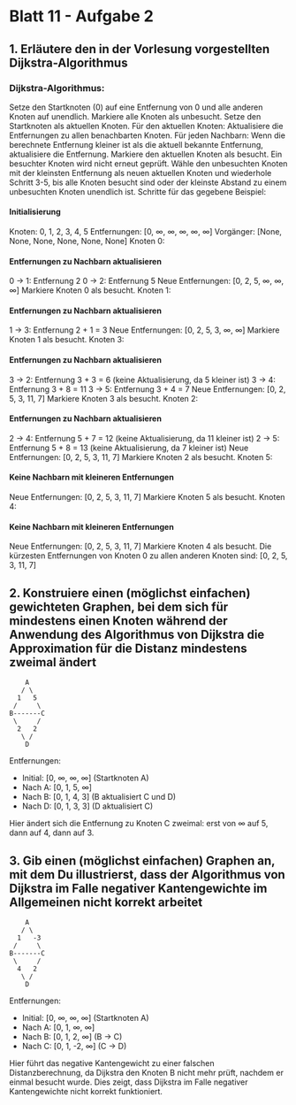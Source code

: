 # Blatt 11 - Aufgabe 2

## 1. Erläutere den in der Vorlesung vorgestellten Dijkstra-Algorithmus

### Dijkstra-Algorithmus:

Setze den Startknoten (0) auf eine Entfernung von 0 und alle anderen Knoten auf unendlich.
Markiere alle Knoten als unbesucht. Setze den Startknoten als aktuellen Knoten.
Für den aktuellen Knoten:
Aktualisiere die Entfernungen zu allen benachbarten Knoten.
Für jeden Nachbarn: Wenn die berechnete Entfernung kleiner ist als die aktuell bekannte Entfernung, aktualisiere die Entfernung.
Markiere den aktuellen Knoten als besucht. Ein besuchter Knoten wird nicht erneut geprüft.
Wähle den unbesuchten Knoten mit der kleinsten Entfernung als neuen aktuellen Knoten und wiederhole Schritt 3-5, bis alle Knoten besucht sind oder der kleinste Abstand zu einem unbesuchten Knoten unendlich ist.
Schritte für das gegebene Beispiel:

#### Initialisierung

Knoten: 0, 1, 2, 3, 4, 5
Entfernungen: [0, ∞, ∞, ∞, ∞, ∞]
Vorgänger: [None, None, None, None, None, None]
Knoten 0:

#### Entfernungen zu Nachbarn aktualisieren

0 -> 1: Entfernung 2
0 -> 2: Entfernung 5
Neue Entfernungen: [0, 2, 5, ∞, ∞, ∞]
Markiere Knoten 0 als besucht.
Knoten 1:

#### Entfernungen zu Nachbarn aktualisieren

1 -> 3: Entfernung 2 + 1 = 3
Neue Entfernungen: [0, 2, 5, 3, ∞, ∞]
Markiere Knoten 1 als besucht.
Knoten 3:

#### Entfernungen zu Nachbarn aktualisieren

3 -> 2: Entfernung 3 + 3 = 6 (keine Aktualisierung, da 5 kleiner ist)
3 -> 4: Entfernung 3 + 8 = 11
3 -> 5: Entfernung 3 + 4 = 7
Neue Entfernungen: [0, 2, 5, 3, 11, 7]
Markiere Knoten 3 als besucht.
Knoten 2:

#### Entfernungen zu Nachbarn aktualisieren

2 -> 4: Entfernung 5 + 7 = 12 (keine Aktualisierung, da 11 kleiner ist)
2 -> 5: Entfernung 5 + 8 = 13 (keine Aktualisierung, da 7 kleiner ist)
Neue Entfernungen: [0, 2, 5, 3, 11, 7]
Markiere Knoten 2 als besucht.
Knoten 5:

#### Keine Nachbarn mit kleineren Entfernungen

Neue Entfernungen: [0, 2, 5, 3, 11, 7]
Markiere Knoten 5 als besucht.
Knoten 4:

#### Keine Nachbarn mit kleineren Entfernungen

Neue Entfernungen: [0, 2, 5, 3, 11, 7]
Markiere Knoten 4 als besucht.
Die kürzesten Entfernungen von Knoten 0 zu allen anderen Knoten sind: [0, 2, 5, 3, 11, 7]

## 2. Konstruiere einen (möglichst einfachen) gewichteten Graphen, bei dem sich für mindestens einen Knoten während der Anwendung des Algorithmus von Dijkstra die Approximation für die Distanz mindestens zweimal ändert

```plaintext
    A
   / \
  1   5
 /     \
B-------C
 \     /
  2   2
   \ /
    D

```

Entfernungen:

- Initial: [0, ∞, ∞, ∞] (Startknoten A)
- Nach A: [0, 1, 5, ∞]
- Nach B: [0, 1, 4, 3] (B aktualisiert C und D)
- Nach D: [0, 1, 3, 3] (D aktualisiert C)

Hier ändert sich die Entfernung zu Knoten C zweimal: erst von ∞ auf 5, dann auf 4, dann auf 3.

## 3. Gib einen (möglichst einfachen) Graphen an, mit dem Du illustrierst, dass der Algorithmus von Dijkstra im Falle negativer Kantengewichte im Allgemeinen nicht korrekt arbeitet

```plaintext
    A
   / \
  1   -3
 /     \
B-------C
 \     /
  4   2
   \ /
    D
```

Entfernungen:

- Initial: [0, ∞, ∞, ∞] (Startknoten A)
- Nach A: [0, 1, ∞, ∞]
- Nach B: [0, 1, 2, ∞] (B -> C)
- Nach C: [0, 1, -2, ∞] (C -> D)

Hier führt das negative Kantengewicht zu einer falschen Distanzberechnung, da Dijkstra den Knoten B nicht mehr prüft, nachdem er einmal besucht wurde. Dies zeigt, dass Dijkstra im Falle negativer Kantengewichte nicht korrekt funktioniert.
